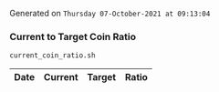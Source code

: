 Generated on `Thursday 07-October-2021 at 09:13:04`

### Current to Target Coin Ratio
`current_coin_ratio.sh`

Date|Current|Target|Ratio
---|---|---|---
